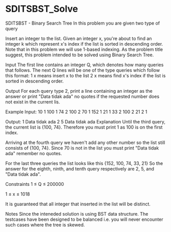 # SDITSBST_Solve

SDITSBST - Binary Search Tree
In this problem you are given two type of query

Insert an integer to the list.
Given an integer x, you're about to find an integer k which represent x's index if the list is sorted in descending order. Note that in this problem we will use 1-based indexing.
As the problem title suggest, this problem intended to be solved using Binary Search Tree.

Input
The first line contains an integer Q, which denotes how many queries that follows.
The next Q lines will be one of the type queries which follow this format:
1 x means insert x to the list
2 x means find x's index if the list is sorted in descending order.

Output
For each query type 2, print a line containing an integer as the answer or print "Data tidak ada" no quotes if the requested number does not exist in the current lis.

Example
Input:
10
1 100
1 74
2 100
2 70
1 152
1 21
1 33
2 100
2 21
2 1

Output:
1
Data tidak ada
2
5
Data tidak ada
Explanation
Until the third query, the current list is {100, 74}. Therefore you must print 1 as 100 is on the first index.

Arriving at the fourth query we haven't add any other number so the list still consists of {100, 74}. Since 70 is not in the list you must print "Data tidak ada" remember no quotes.

For the last three queries the list looks like this {152, 100, 74, 33, 21}
So the answer for the eighth, ninth, and tenth query respectively are 2, 5, and "Data tidak ada".

Constraints 
1 ≤ Q ≤ 200000

1 ≤ x ≤ 1018

It is guaranteed that all integer that inserted in the list will be distinct.

Notes
Since the inteneded solution is using BST data structure. The testcases have been designed to be balanced i.e. you will never encounter such cases where the tree is skewed.

